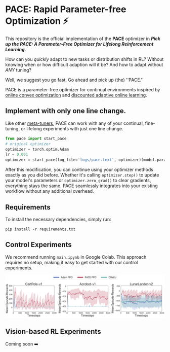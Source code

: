 # PACE: Rapid Parameter-free Optimization ⚡️
This repository is the official implementation of the **PACE** optimizer in ***Pick up the PACE: A Parameter-Free Optimizer for Lifelong Reinforcement Learning***.

How can you *quickly* adapt to new tasks or distribution shifts in RL? Without knowing when or how difficult adaption will it be? And how to adapt without *ANY* tuning?

Well, we suggest you go fast. Go ahead and pick up (the) ''PACE.''

PACE is a parameter-free optimizer for continual environments inspired by [online convex optimization](https://arxiv.org/abs/1912.13213) and [discounted adaptive online learning](https://arxiv.org/abs/2402.02720).

## Implement with only one line change.
Like other [meta-tuners](https://openreview.net/pdf?id=uhKtQMn21D), PACE can work with any of your continual, fine-tuning, or lifelong experiments with just one line change.

```python
from pace import start_pace
# original optimizer
optimizer = torch.optim.Adam
lr = 0.001
optimizer = start_pace(log_file='logs/pace.text', optimizer)(model.parameters(), lr=lr)
```

After this modification, you can continue using your optimizer methods exactly as you did before. Whether it's calling `optimizer.step()` to update your model's parameters or `optimizer.zero_grad()` to clear gradients, everything stays the same. PACE seamlessly integrates into your existing workflow without any additional overhead.

## Requirements

To install the necessary dependencies, simply run:

```setup
pip install -r requirements.txt
```

## Control Experiments

We recommend running ``main.ipynb`` in Google Colab. This approach requires no setup, making it easy to get started with our control experiments.

![Control Experiment](figures/control.png)

## Vision-based RL Experiments

Coming soon ➡️
